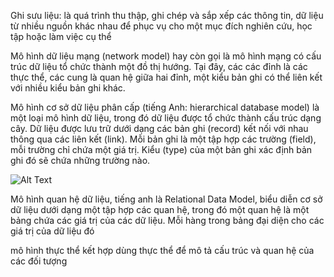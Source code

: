Ghi sưu liệu: là quá trình thu thập, ghi chép và sắp xếp các thông tin, dữ liệu từ nhiều nguồn khác nhau để phục vụ cho một mục đích nghiên cứu, học tập hoặc làm việc cụ thể

Mô hình dữ liệu mạng (network model) hay còn gọi là mô hình mạng có cấu trúc dữ liệu tổ chức thành một đồ thị hướng. Tại đây, các các đỉnh là các thực thể, các cung là quan hệ giữa hai đỉnh, một kiểu bản ghi có thể liên kết với nhiều kiểu bản ghi khác.



Mô hình cơ sở dữ liệu phân cấp (tiếng Anh: hierarchical database model) là một loại mô hình dữ liệu, trong đó dữ liệu được tổ chức thành cấu trúc dạng cây. Dữ liệu được lưu trữ dưới dạng các bản ghi (record) kết nối với nhau thông qua các liên kết (link). Mỗi bản ghi là một tập hợp các trường (field), mỗi trường chỉ chứa một giá trị. Kiểu (type) của một bản ghi xác định bản ghi đó sẽ chứa những trường nào.

![Alt Text](URL)


Mô hình quan hệ dữ liệu, tiếng anh là Relational Data Model, biểu diễn cơ sở dữ liệu dưới dạng một tập hợp các quan hệ, trong đó một quan hệ là một bảng chứa các giá trị của các dữ liệu. Mỗi hàng trong bảng đại diện cho các giá trị của dữ liệu đó


mô hình thực thể kết hợp dùng thực thể để mô tả cấu trúc và quan hệ của các đối tượng 
